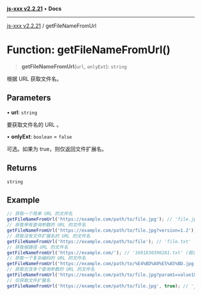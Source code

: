 [**js-xxx v2.2.21**](../README.md) • **Docs**

***

[js-xxx v2.2.21](../README.md) / getFileNameFromUrl

# Function: getFileNameFromUrl()

> **getFileNameFromUrl**(`url`, `onlyExt`): `string`

根据 URL 获取文件名。

## Parameters

• **url**: `string`

要获取文件名的 URL 。

• **onlyExt**: `boolean` = `false`

可选。如果为 true，则仅返回文件扩展名。

## Returns

`string`

## Example

```ts
// 获取一个简单 URL 的文件名
getFileNameFromUrl('https://example.com/path/to/file.jpg'); // 'file.jpg'
// 获取带有查询参数的 URL 的文件名
getFileNameFromUrl('https://example.com/path/to/file.jpg?version=1.2'); // 'file.jpg'
// 获取没有文件扩展名的 URL 的文件名
getFileNameFromUrl('https://example.com/path/to/file'); // 'file.txt'
// 获取根路径 URL 的文件名
getFileNameFromUrl('https://example.com/'); // '1691830390281.txt' (假设当前时间为 1691830390281)
// 获取一个复杂编码的 URL 的文件名
getFileNameFromUrl('https://example.com/path/to/%E4%BD%A0%E5%A5%BD.jpg'); // '你好.jpg'
// 获取包含多个查询参数的 URL 的文件名
getFileNameFromUrl('https://example.com/path/to/file.jpg?param1=value1&param2=value2'); // 'file.jpg'
// 仅获取文件扩展名
getFileNameFromUrl('https://example.com/path/to/file.jpg', true); // 'jpg'
```
